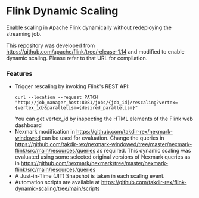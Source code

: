 # Flink Dynamic Scaling

Enable scaling in Apache Flink dynamically without redeploying the streaming job.

This repository was developed from https://github.com/apache/flink/tree/release-1.14 and modified to enable dynamic scaling. Please refer to that URL for compilation.

### Features

* Trigger rescaling by invoking Flink's REST API:
  ```
  curl --location --request PATCH "http://job_manager_host:8081/jobs/{job_id}/rescaling?vertex={vertex_id}&parallelism={desired_parallelism}"
  ```
  You can get vertex_id by inspecting the HTML elements of the Flink web dashboard
* Nexmark modification in https://github.com/takdir-rex/nexmark-windowed can be used for evaluation.
  Change the queries in https://github.com/takdir-rex/nexmark-windowed/tree/master/nexmark-flink/src/main/resources/queries as required.
  This dynamic scaling was evaluated using some selected original versions of Nexmark queries as in https://github.com/nexmark/nexmark/tree/master/nexmark-flink/src/main/resources/queries
* A Just-in-Time (JIT) Snapshot is taken in each scaling event.
* Automation scripts are available at https://github.com/takdir-rex/flink-dynamic-scaling/tree/main/scripts

